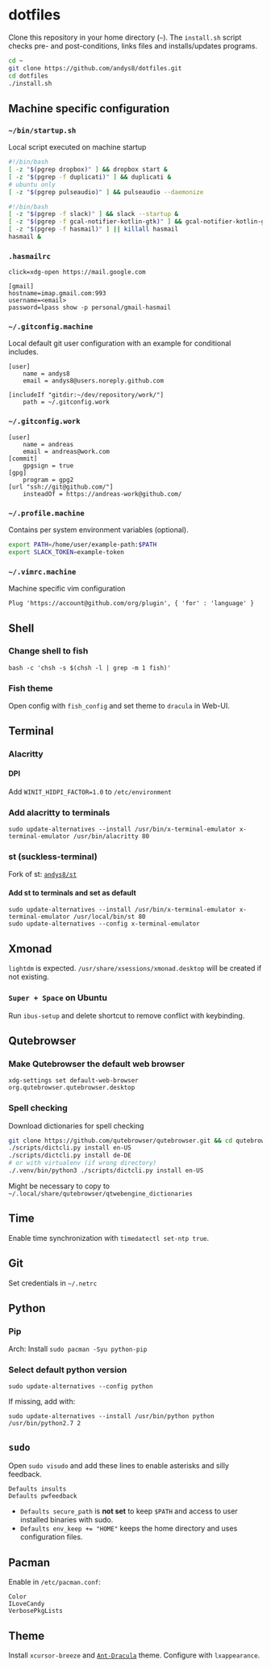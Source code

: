 # dotfiles

Clone this repository in your home directory (`~`). The `install.sh` script checks pre- and post-conditions, links files and installs/updates programs.

```sh
cd ~
git clone https://github.com/andys8/dotfiles.git
cd dotfiles
./install.sh
```

## Machine specific configuration

### `~/bin/startup.sh`

Local script executed on machine startup

```bash
#!/bin/bash
[ -z "$(pgrep dropbox)" ] && dropbox start &
[ -z "$(pgrep -f duplicati)" ] && duplicati &
# ubuntu only
[ -z "$(pgrep pulseaudio)" ] && pulseaudio --daemonize
```

```bash
#!/bin/bash
[ -z "$(pgrep -f slack)" ] && slack --startup &
[ -z "$(pgrep -f gcal-notifier-kotlin-gtk)" ] && gcal-notifier-kotlin-gtk &
[ -z "$(pgrep -f hasmail)" ] || killall hasmail
hasmail &
```

### `.hasmailrc`

```text
click=xdg-open https://mail.google.com

[gmail]
hostname=imap.gmail.com:993
username=<email>
password=lpass show -p personal/gmail-hasmail
```

### `~/.gitconfig.machine`

Local default git user configuration with an example for conditional includes.

```text
[user]
    name = andys8
    email = andys8@users.noreply.github.com

[includeIf "gitdir:~/dev/repository/work/"]
    path = ~/.gitconfig.work
```

### `~/.gitconfig.work`

```text
[user]
    name = andreas
    email = andreas@work.com
[commit]
    gpgsign = true
[gpg]
    program = gpg2
[url "ssh://git@github.com/"]
    insteadOf = https://andreas-work@github.com/
```

### `~/.profile.machine`

Contains per system environment variables (optional).

```sh
export PATH=/home/user/example-path:$PATH
export SLACK_TOKEN=example-token
```

### `~/.vimrc.machine`

Machine specific vim configuration

```vim
Plug 'https://account@github.com/org/plugin', { 'for' : 'language' }
```

## Shell

### Change shell to fish

```shell
bash -c 'chsh -s $(chsh -l | grep -m 1 fish)'
```

### Fish theme

Open config with `fish_config` and set theme to `dracula` in Web-UI.

## Terminal

### Alacritty

#### DPI

Add `WINIT_HIDPI_FACTOR=1.0` to `/etc/environment`

### Add alacritty to terminals

```shell
sudo update-alternatives --install /usr/bin/x-terminal-emulator x-terminal-emulator /usr/bin/alacritty 80
```

### st (suckless-terminal)

Fork of st: [`andys8/st`](https://github.com/andys8/st)

#### Add st to terminals and set as default

```shell
sudo update-alternatives --install /usr/bin/x-terminal-emulator x-terminal-emulator /usr/local/bin/st 80
sudo update-alternatives --config x-terminal-emulator
```

## Xmonad

`lightdm` is expected. `/usr/share/xsessions/xmonad.desktop` will be created if not existing.

### `Super + Space` on Ubuntu

Run `ibus-setup` and delete shortcut to remove conflict with keybinding.

## Qutebrowser

### Make Qutebrowser the default web browser

```shell
xdg-settings set default-web-browser org.qutebrowser.qutebrowser.desktop
```

### Spell checking

Download dictionaries for spell checking

```sh
git clone https://github.com/qutebrowser/qutebrowser.git && cd qutebrowser
./scripts/dictcli.py install en-US
./scripts/dictcli.py install de-DE
# or with virtualenv (if wrong directory)
./.venv/bin/python3 ./scripts/dictcli.py install en-US
```

Might be necessary to copy to `~/.local/share/qutebrowser/qtwebengine_dictionaries`

## Time

Enable time synchronization with `timedatectl set-ntp true`.

## Git

Set credentials in `~/.netrc`

## Python

### Pip

Arch: Install `sudo pacman -Syu python-pip`

### Select default python version

```shell
sudo update-alternatives --config python
```

If missing, add with:

```shell
sudo update-alternatives --install /usr/bin/python python /usr/bin/python2.7 2
```

## `sudo`

Open `sudo visudo` and add these lines to enable asterisks and silly feedback.

```text
Defaults insults
Defaults pwfeedback
```

- `Defaults secure_path` is **not set** to keep `$PATH` and access to user installed binaries with sudo.
- `Defaults env_keep += "HOME"` keeps the home directory and uses configuration files.

## Pacman

Enable in `/etc/pacman.conf`:

```text
Color
ILoveCandy
VerbosePkgLists
```

## Theme

Install `xcursor-breeze` and [`Ant-Dracula`](https://github.com/EliverLara/Ant-Dracula) theme. Configure with `lxappearance`.
